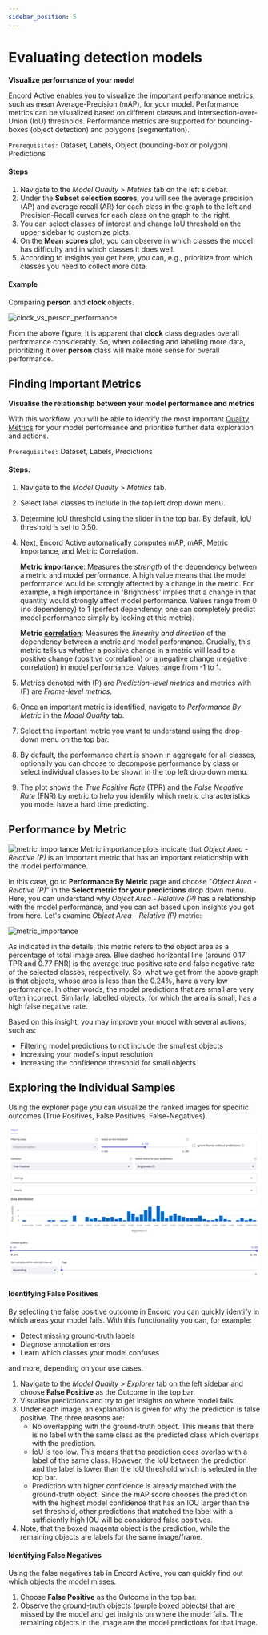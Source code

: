 ```yaml
---
sidebar_position: 5
---
```


# Evaluating detection models

**Visualize performance of your model**

Encord Active enables you to visualize the important performance metrics, such as mean Average-Precision (mAP), for your model.
Performance metrics can be visualized based on different classes and intersection-over-Union (IoU) thresholds.
Performance metrics are supported for bounding-boxes (object detection) and polygons (segmentation).

`Prerequisites:` Dataset, Labels, Object (bounding-box or polygon) Predictions

#### Steps

1. Navigate to the _Model Quality_ > _Metrics_ tab on the left sidebar.
2. Under the **Subset selection scores**, you will see the average precision (AP) and average recall (AR) for each class in the graph to the left
   and Precision-Recall curves for each class on the graph to the right.
3. You can select classes of interest and change IoU threshold on the upper sidebar to customize plots.
4. On the **Mean scores** plot, you can observe in which classes the model has difficulty and in which classes it does well.
5. According to insights you get here, you can, e.g., prioritize from which classes you need to collect more data.

#### Example

Comparing **person** and **clock** objects.

![clock_vs_person_performance](../images/clock_vs_person_performance.png)

From the above figure, it is apparent that __clock__ class degrades overall performance considerably. So, when 
collecting and labelling more data, prioritizing it
over __person__ class will make more sense for overall performance.

## Finding Important Metrics

**Visualise the relationship between your model performance and metrics**

With this workflow, you will be able to identify the most important [Quality Metrics](/category/quality-metrics) for your model performance and prioritise further data exploration and actions.

`Prerequisites:` Dataset, Labels, Predictions

#### Steps:

1. Navigate to the _Model Quality_ > _Metrics_ tab.
2. Select label classes to include in the top left drop down menu.
3. Determine IoU threshold using the slider in the top bar. By default, IoU threshold is set to 0.50.
4. Next, Encord Active automatically computes mAP, mAR, Metric Importance, and Metric Correlation.

   **Metric importance**: Measures the _strength_ of the dependency between a metric and model
   performance. A high value means that the model performance would be strongly affected by
   a change in the metric. For example, a high importance in 'Brightness' implies that a change
   in that quantity would strongly affect model performance. Values range from 0 (no dependency)
   to 1 (perfect dependency, one can completely predict model performance simply by looking
   at this metric).

   **Metric [correlation](https://en.wikipedia.org/wiki/Correlation)**: Measures the _linearity
   and direction_ of the dependency between a metric and model performance.
   Crucially, this metric tells us whether a positive change in a metric
   will lead to a positive change (positive correlation) or a negative change (negative correlation)
   in model performance. Values range from -1 to 1.

5. Metrics denoted with (P) are _Prediction-level metrics_ and metrics with (F) are _Frame-level metrics_.
6. Once an important metric is identified, navigate to _Performance By Metric_ in the _Model Quality_ tab.
7. Select the important metric you want to understand using the drop-down menu on the top bar.
8. By default, the performance chart is shown in aggregate for all classes, optionally you can choose to decompose performance by class or select individual classes to be shown in the top left drop down menu.
9. The plot shows the _True Positive Rate_ (TPR) and the _False Negative Rate_ (FNR) by metric to help you identify which metric characteristics you model have a hard time predicting.

## Performance by Metric

![metric_importance](../images/index_importance.png)
Metric importance plots indicate that _Object Area - Relative (P)_ is an important metric that has an important relationship
with the model performance.

In this case, go to **Performance By Metric** page and choose "_Object Area - Relative (P)_" in the **Select metric for your predictions** drop down menu.
Here, you can understand why _Object Area - Relative (P)_ has a relationship with the model performance, and you can act based upon insights you got from here.
Let's examine _Object Area - Relative (P)_ metric:

![metric_importance](../images/object_area_relative_performance.png)

As indicated in the details, this metric refers to the object area as a percentage of total image area.
Blue dashed horizontal line (around 0.17 TPR and 0.77 FNR) is the average true positive rate and false negative rate of the selected classes, respectively.
So, what we get from the above graph is that objects, whose area is less than the 0.24%, have a very low performance.
In other words, the model predictions that are small are very often incorrect.
Similarly, labelled objects, for which the area is small, has a high false negative rate.

Based on this insight, you may improve your model with several actions, such as:

- Filtering model predictions to not include the smallest objects
- Increasing your model's input resolution
- Increasing the confidence threshold for small objects


## Exploring the Individual Samples

Using the explorer page you can visualize the ranked images for specific outcomes (True 
Positives, False Positives, False-Negatives).

![metric_importance](../images/workflows/evaluate-detection-model/img_1.png)

#### Identifying False Positives 

By selecting the false positive outcome in Encord you can quickly identify in which areas your model fails. With this
functionality you can, for example:

- Detect missing ground-truth labels
- Diagnose annotation errors
- Learn which classes your model confuses

and more, depending on your use cases.

1. Navigate to the _Model Quality_ > _Explorer_ tab on the left sidebar and choose __False Positive__ as the Outcome in 
the top bar.
2. Visualise predictions and try to get insights on where model fails.
3. Under each image, an explanation is given for why the prediction is false positive. The three reasons are:
   - No overlapping with the ground-truth object. This means that there is no label with the same class as the predicted
     class which overlaps with the prediction.
   - IoU is too low. This means that the prediction does overlap with a label of the same class. However, the IoU
     between the prediction and the label is lower than the IoU threshold which is selected in the top bar.
   - Prediction with higher confidence is already matched with the ground-truth object.
     Since the mAP score chooses the prediction with the highest model confidence that has an IOU larger than the set 
   threshold, other predictions that matched the label with a sufficiently high IOU will be considered false positives.
4. Note, that the boxed magenta object is the prediction, while the remaining objects are labels for the same
   image/frame.


#### Identifying False Negatives

Using the false negatives tab in Encord Active, you can quickly find out which objects the model misses.

1. Choose __False Positive__ as the Outcome in the top bar.
2. Observe the ground-truth objects (purple boxed objects) that are missed by the model and get insights on where the 
model fails. The remaining objects in the image are the model predictions for that image.
